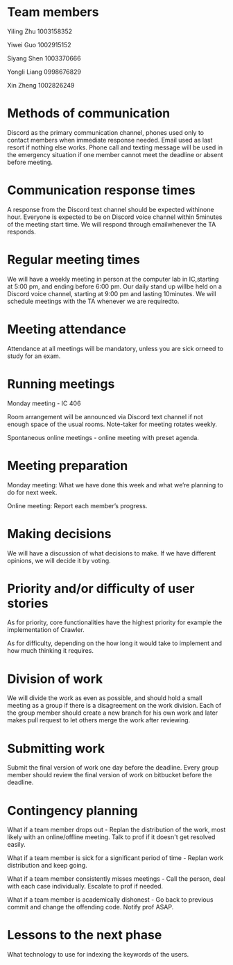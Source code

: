 # Team members

Yiling Zhu 1003158352

Yiwei Guo 1002915152

Siyang Shen 1003370666

Yongli Liang 0998676829

Xin Zheng 1002826249

# Methods of communication
Discord as the primary communication channel, phones used only to contact members when immediate response needed. Email used as last resort if nothing else works. Phone call and texting message will be used in the emergency situation if one member cannot meet the deadline or absent before meeting. 

# Communication response times
A​ ​response​ ​from​ ​the​ Discord ​text channel​ ​should​ ​be​ ​expected​ ​within​ ​one​ ​hour.​ ​Everyone​ ​is expected​ ​to​ ​be​ ​on​ Discord voice channel ​within​ ​5​ ​minutes​ ​of​ ​the​ ​meeting​ ​start​ ​time.​ ​We​ ​will​ ​respond​ ​through email​ ​whenever​ ​the​ ​TA​ ​responds.

# Regular meeting times
We​ ​will​ ​have​ ​a​ ​weekly​ ​meeting​ ​in​ ​person​ ​at​ ​the​ ​computer​ ​lab​ ​in​ ​IC,​ ​starting​ ​at​ ​5:00​ ​pm​,​ ​and​ ​ending​ ​before​ ​6:00​ ​pm.​ ​Our​ ​daily​ ​stand​ ​up​ ​will​ ​be​ ​held​ ​on​ ​a​ Discord voice channel, starting​ ​at​ ​9:00​ ​pm​ ​and​ ​lasting​ ​10​ ​minutes.​ ​We​ ​will​ ​schedule​ ​meetings​ ​with​ ​the​ ​TA​ ​whenever we​ ​are​ ​required​ ​to.

# Meeting attendance
Attendance​ ​at​ ​all​ ​meetings​ ​will​ ​be​ ​mandatory,​ ​unless​ ​you​ ​are​ ​sick​ ​or​ ​need​ ​to​ ​study​ ​for​ ​an exam.

# Running meetings
Monday meeting - IC 406

Room arrangement will be announced via Discord text channel if not enough space of the usual rooms. Note-taker for meeting rotates weekly.

Spontaneous online meetings - online meeting with preset agenda.

# Meeting preparation
Monday meeting: What we have done this week and what we’re planning to do for next week.

Online meeting: Report each member’s progress.

# Making decisions
We will have a discussion of what decisions to make. If we have different opinions, we will decide it by voting.

# Priority and/or difficulty  of user stories

As for priority, core functionalities have the highest priority for example the implementation of Crawler.

As for difficulty, depending on the how long it would take to implement and how much thinking it requires.

# Division of work
We will divide the work as even as possible, and should hold a small meeting as a group if there is a disagreement on the work division. Each of the group member should create a new branch for his own work and later makes pull request to let others merge the work after reviewing.

# Submitting work
Submit the final version of work one day before the deadline. Every group member should review the final version of work on bitbucket before the deadline.  

# Contingency planning
What if a team member drops out - Replan the distribution of the work, most likely with an online/offline meeting. Talk to prof if it doesn't get resolved easily.

What if a team member is sick for a significant period of time - Replan work distribution and keep going.

What if a team member consistently misses meetings - Call the person, deal with each case individually. Escalate to prof if needed.

What if a team member is academically dishonest - Go back to previous commit and change the offending code. Notify prof ASAP.

# Lessons to the next phase
What technology to use for indexing the keywords of the users.

